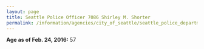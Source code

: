 ```yaml
---
layout: page
title: Seattle Police Officer 7086 Shirley M. Shorter
permalink: /information/agencies/city_of_seattle/seattle_police_department/copbook/7086/
---
```


**Age as of Feb. 24, 2016:** 57
